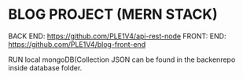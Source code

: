 # BLOG PROJECT (MERN STACK)

BACK END: https://github.com/PLE1V4/api-rest-node
FRONT: END: https://github.com/PLE1V4/blog-front-end

RUN local mongoDB(Collection JSON can be found in the backenrepo inside database folder.

